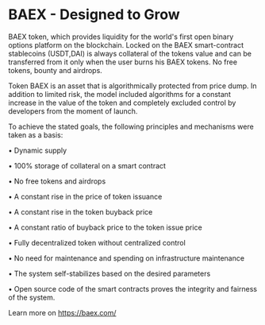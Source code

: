 # BAEX - Designed to Grow

BAEX token, which provides liquidity for the world's first open binary options platform on the blockchain. Locked on the BAEX smart-contract stablecoins (USDT,DAI) is always collateral of the tokens value and can be transferred from it only when the user burns his BAEX tokens. No free tokens, bounty and airdrops.

Token BAEX is an asset that is algorithmically protected from price dump. In addition to limited risk, the model included algorithms for a constant increase in the value of the token and completely excluded control by developers from the moment of launch.

To achieve the stated goals, the following principles and mechanisms were taken as a basis:

• Dynamic supply

• 100% storage of collateral on a smart contract

• No free tokens and airdrops

• A constant rise in the price of token issuance

• A constant rise in the token buyback price

• A constant ratio of buyback price to the token issue price

• Fully decentralized token without centralized control

• No need for maintenance and spending on infrastructure maintenance

• The system self-stabilizes based on the desired parameters

• Open source code of the smart contracts proves the integrity and fairness of the system.


Learn more on https://baex.com/
